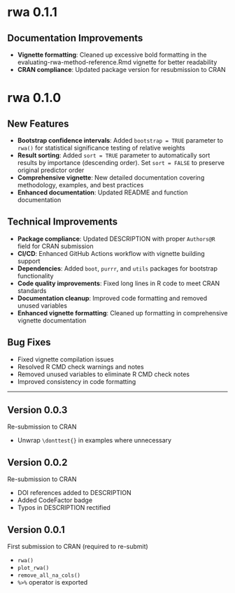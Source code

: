 # rwa 0.1.1

## Documentation Improvements

- **Vignette formatting**: Cleaned up excessive bold formatting in the evaluating-rwa-method-reference.Rmd vignette for better readability
- **CRAN compliance**: Updated package version for resubmission to CRAN

# rwa 0.1.0

## New Features

- **Bootstrap confidence intervals**: Added `bootstrap = TRUE` parameter to `rwa()` for statistical significance testing of relative weights
- **Result sorting**: Added `sort = TRUE` parameter to automatically sort results by importance (descending order). Set `sort = FALSE` to preserve original predictor order
- **Comprehensive vignette**: New detailed documentation covering methodology, examples, and best practices
- **Enhanced documentation**: Updated README and function documentation

## Technical Improvements  

- **Package compliance**: Updated DESCRIPTION with proper `Authors@R` field for CRAN submission
- **CI/CD**: Enhanced GitHub Actions workflow with vignette building support
- **Dependencies**: Added `boot`, `purrr`, and `utils` packages for bootstrap functionality
- **Code quality improvements**: Fixed long lines in R code to meet CRAN standards
- **Documentation cleanup**: Improved code formatting and removed unused variables
- **Enhanced vignette formatting**: Cleaned up formatting in comprehensive vignette documentation

## Bug Fixes

- Fixed vignette compilation issues
- Resolved R CMD check warnings and notes
- Removed unused variables to eliminate R CMD check notes
- Improved consistency in code formatting

---

## Version 0.0.3

Re-submission to CRAN

- Unwrap `\donttest{}` in examples where unnecessary

## Version 0.0.2

Re-submission to CRAN

- DOI references added to DESCRIPTION
- Added CodeFactor badge
- Typos in DESCRIPTION rectified

## Version 0.0.1

First submission to CRAN (required to re-submit)

- `rwa()`
- `plot_rwa()`
- `remove_all_na_cols()`
- `%>%` operator is exported

